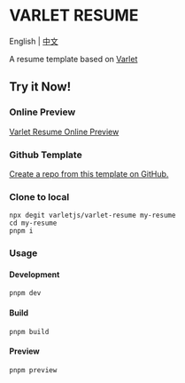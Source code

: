 # VARLET RESUME

English | [中文](https://github.com/varletjs/varlet-resume/blob/main/README.zh-CN.md)

A resume template based on [Varlet](https://github.com/varletjs/varlet)

## Try it Now!

### Online Preview

[Varlet Resume Online Preview](https://varletjs.github.io/varlet-resume/)

### Github Template

[Create a repo from this template on GitHub.](https://github.com/varletjs/varlet-resume/generate)

### Clone to local

```
npx degit varletjs/varlet-resume my-resume
cd my-resume
pnpm i
```

### Usage

#### Development

```
pnpm dev
```

#### Build

```
pnpm build
```

#### Preview

```
pnpm preview
```